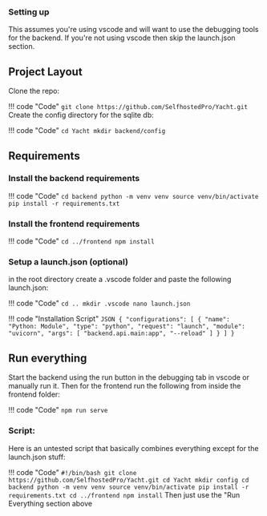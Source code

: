 ### Setting up
This assumes you're using vscode and will want to use the debugging tools for the backend. If you're not using vscode then skip the launch.json section.

## Project Layout
Clone the repo:

!!! code "Code"
    ```
    git clone https://github.com/SelfhostedPro/Yacht.git
    ```
Create the config directory for the sqlite db:

!!! code "Code"
    ```
    cd Yacht
    mkdir backend/config
    ```
## Requirements

### Install the backend requirements

!!! code "Code"
    ```
    cd backend
    python -m venv venv
    source venv/bin/activate
    pip install -r requirements.txt
    ```
### Install the frontend requirements

!!! code "Code"
    ```
    cd ../frontend
    npm install
    ```
### Setup a launch.json (optional)
in the root directory create a .vscode folder and paste the following launch.json:

!!! code "Code"
    ```
    cd ..
    mkdir .vscode
    nano launch.json
    ```

!!! code "Installation Script"
    ```JSON
    {
        "configurations": [
            {
                "name": "Python: Module",
                "type": "python",
                "request": "launch",
                "module": "uvicorn",
                "args": [
                    "backend.api.main:app",
                    "--reload"
                ]
            }
        ]
    }
    ```
## Run everything
Start the backend using the run button in the debugging tab in vscode or manually run it. Then for the frontend run the following from inside the frontend folder:

!!! code "Code"
    ```
    npm run serve
    ```

### Script:
Here is an untested script that basically combines everything except for the launch.json stuff:

!!! code "Code"
    ```
    #!/bin/bash
    git clone https://github.com/SelfhostedPro/Yacht.git
    cd Yacht
    mkdir config
    cd backend
    python -m venv venv
    source venv/bin/activate
    pip install -r requirements.txt
    cd ../frontend
    npm install
    ```
Then just use the "Run Everything section above
